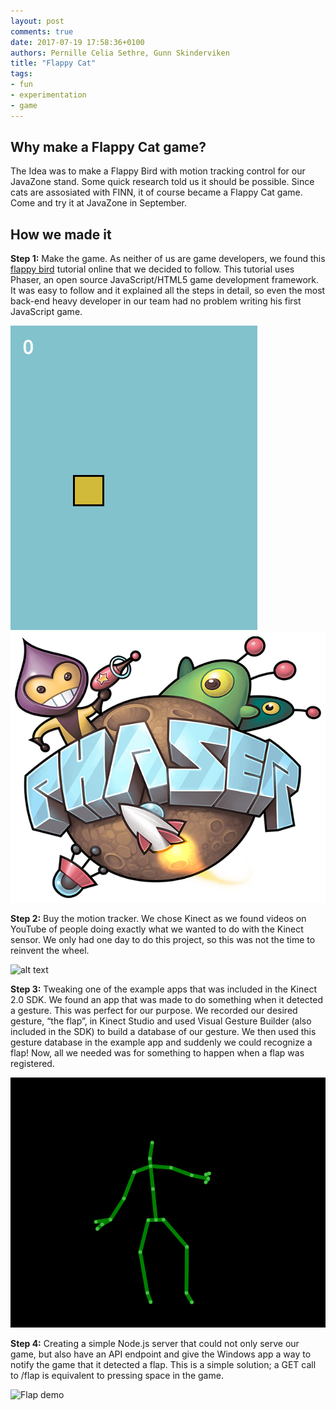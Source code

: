 ```yaml
---
layout: post
comments: true
date: 2017-07-19 17:58:36+0100
authors: Pernille Celia Sethre, Gunn Skinderviken
title: "Flappy Cat"
tags: 
- fun 
- experimentation 
- game 
---
```


## Why make a Flappy Cat game? 
The Idea was to make a Flappy Bird with motion tracking control for our JavaZone stand. Some quick research told us it should be possible. Since cats are assosiated with FINN, it of course became a Flappy Cat game. Come and try it at JavaZone in September. 

 
## How we made it
**Step 1:** Make the game. As neither of us are game developers, we found this [flappy bird](http://www.lessmilk.com/tutorial/flappy-bird-phaser-1) tutorial online that we decided to follow. This tutorial uses Phaser, an open source JavaScript/HTML5 game development framework. It was easy to follow and it explained all the steps in detail, so even the most back-end heavy developer in our team had no problem writing his first JavaScript game. 


![Flappy tutorial](/images/2017-07-19-flappy-cat/flappy-tutorial.gif)     ![Phaser](/images/2017-07-19-flappy-cat/phaser-logo.png)   

**Step 2:** Buy the motion tracker. We chose Kinect as we found videos on YouTube of people doing exactly what we wanted to do with the Kinect sensor. We only had one day to do this project, so this was not the time to reinvent the wheel. 

![alt text](/images/2017-07-19-flappy-cat/kinect.gif)

**Step 3:** Tweaking one of the example apps that was included in the Kinect 2.0 SDK. We found an app that was made to do something when it detected a gesture. This was perfect for our purpose. We recorded our desired gesture, “the flap”, in Kinect Studio and used Visual Gesture Builder (also included in the SDK) to build a database of our gesture. We then used this gesture database in the example app and suddenly we could recognize a flap! Now, all we needed was for something to happen when a flap was registered. 

![alt text](/images/2017-07-19-flappy-cat/wave.gif)

**Step 4:** Creating a simple Node.js server that could not only serve our game, but also have an API endpoint and give the Windows app a way to notify the game that it detected a flap. This is a simple solution; a GET call to /flap is equivalent to pressing space in the game. 

![Flap demo](/images/2017-07-19-flappy-cat/flap-demo.gif)